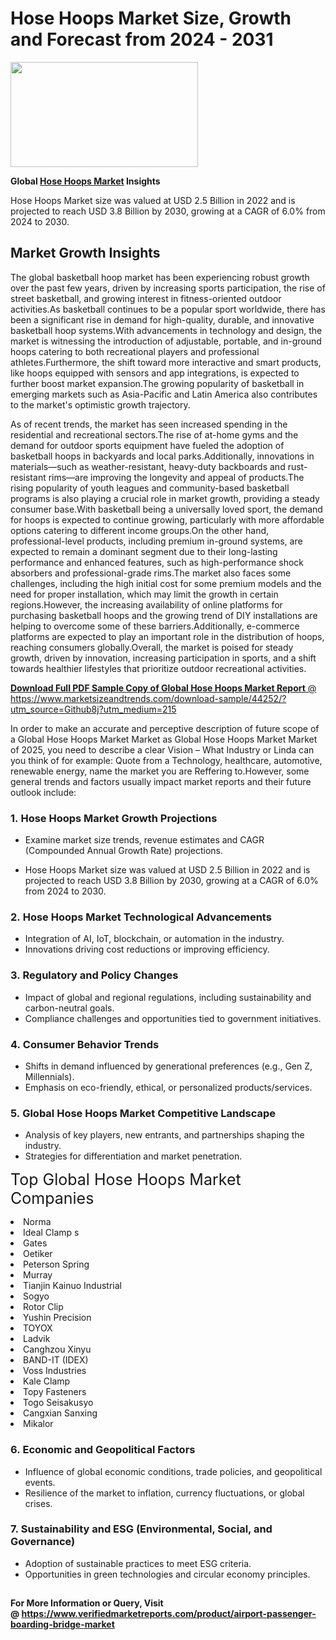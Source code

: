 <H1>Hose Hoops Market Size, Growth and Forecast from 2024 - 2031</H1><img class="aligncenter size-medium wp-image-584254" src="https://thirdeyenews.in/wp-content/uploads/2024/09/Global-Market-Research-300x168.jpeg" alt="" width="300" height="168" /><p><strong>Global&nbsp;<a href="https://www.marketsizeandtrends.com/download-sample/44252/?utm_source=Github8j?utm_medium=215">Hose Hoops Market</a> Insights</strong></p><p>Hose Hoops Market size was valued at USD 2.5 Billion in 2022 and is projected to reach USD 3.8 Billion by 2030, growing at a CAGR of 6.0% from 2024 to 2030.</p><p><h2>Market Growth Insights</h2> <p>The global basketball hoop market has been experiencing robust growth over the past few years, driven by increasing sports participation, the rise of street basketball, and growing interest in fitness-oriented outdoor activities.As basketball continues to be a popular sport worldwide, there has been a significant rise in demand for high-quality, durable, and innovative basketball hoop systems.With advancements in technology and design, the market is witnessing the introduction of adjustable, portable, and in-ground hoops catering to both recreational players and professional athletes.Furthermore, the shift toward more interactive and smart products, like hoops equipped with sensors and app integrations, is expected to further boost market expansion.The growing popularity of basketball in emerging markets such as Asia-Pacific and Latin America also contributes to the market's optimistic growth trajectory.<a href="#"></a></p> <p>As of recent trends, the market has seen increased spending in the residential and recreational sectors.The rise of at-home gyms and the demand for outdoor sports equipment have fueled the adoption of basketball hoops in backyards and local parks.Additionally, innovations in materials—such as weather-resistant, heavy-duty backboards and rust-resistant rims—are improving the longevity and appeal of products.The rising popularity of youth leagues and community-based basketball programs is also playing a crucial role in market growth, providing a steady consumer base.With basketball being a universally loved sport, the demand for hoops is expected to continue growing, particularly with more affordable options catering to different income groups.On the other hand, professional-level products, including premium in-ground systems, are expected to remain a dominant segment due to their long-lasting performance and enhanced features, such as high-performance shock absorbers and professional-grade rims.The market also faces some challenges, including the high initial cost for some premium models and the need for proper installation, which may limit the growth in certain regions.However, the increasing availability of online platforms for purchasing basketball hoops and the growing trend of DIY installations are helping to overcome some of these barriers.Additionally, e-commerce platforms are expected to play an important role in the distribution of hoops, reaching consumers globally.Overall, the market is poised for steady growth, driven by innovation, increasing participation in sports, and a shift towards healthier lifestyles that prioritize outdoor recreational activities.<a href="#"></p><p><span class=""><strong>Download Full PDF Sample Copy of Global Hose Hoops Market Report</strong> @ <a href="https://www.marketsizeandtrends.com/download-sample/44252/?utm_source=Github8j?utm_medium=215" target="_blank">https://www.marketsizeandtrends.com/download-sample/44252/?utm_source=Github8j?utm_medium=215</a></span></p><p>In order to make an accurate and perceptive description of future scope of a Global&nbsp;Hose Hoops Market Market as Global&nbsp;Hose Hoops Market Market of 2025, you need to describe a clear Vision &ndash; What Industry or Linda can you think of for example: Quote from a Technology, healthcare, automotive, renewable energy, name the market you are Reffering to.However, some general trends and factors usually impact market reports and their future outlook include:</p><h3>1.&nbsp;<strong>Hose Hoops Market Growth Projections</strong></h3><ul><li>Examine market size trends, revenue estimates and CAGR (Compounded Annual Growth Rate) projections.</li><li><p>Hose Hoops Market size was valued at USD 2.5 Billion in 2022 and is projected to reach USD 3.8 Billion by 2030, growing at a CAGR of 6.0% from 2024 to 2030.</p></li></ul><h3>2.&nbsp;<strong>Hose Hoops Market Technological Advancements</strong></h3><ul><li>Integration of AI, IoT, blockchain, or automation in the industry.</li><li>Innovations driving cost reductions or improving efficiency.</li></ul><h3>3.&nbsp;<strong>Regulatory and Policy Changes</strong></h3><ul><li>Impact of global and regional regulations, including sustainability and carbon-neutral goals.</li><li>Compliance challenges and opportunities tied to government initiatives.</li></ul><h3>4.&nbsp;<strong>Consumer Behavior Trends</strong></h3><ul><li>Shifts in demand influenced by generational preferences (e.g., Gen Z, Millennials).</li><li>Emphasis on eco-friendly, ethical, or personalized products/services.</li></ul><h3>5.&nbsp;<strong>Global Hose Hoops Market Competitive Landscape</strong></h3><ul><li>Analysis of key players, new entrants, and partnerships shaping the industry.</li><li>Strategies for differentiation and market penetration.</li></ul><p data-pm-slice="1 1 []"><span style="color: inherit; font-family: inherit; font-size: 25px;">Top Global Hose Hoops Market Companies</span></p><div class="" data-test-id=""><p><li>Norma</li><li> Ideal Clamp s</li><li> Gates</li><li> Oetiker</li><li> Peterson Spring</li><li> Murray</li><li> Tianjin Kainuo Industrial</li><li> Sogyo</li><li> Rotor Clip</li><li> Yushin Precision</li><li> TOYOX</li><li> Ladvik</li><li> Canghzou Xinyu</li><li> BAND-IT (IDEX)</li><li> Voss Industries</li><li> Kale Clamp</li><li> Topy Fasteners</li><li> Togo Seisakusyo</li><li> Cangxian Sanxing</li><li> Mikalor</li></p></div><h3>6.&nbsp;<strong>Economic and Geopolitical Factors</strong></h3><ul><li>Influence of global economic conditions, trade policies, and geopolitical events.</li><li>Resilience of the market to inflation, currency fluctuations, or global crises.</li></ul><h3>7.&nbsp;<strong>Sustainability and ESG (Environmental, Social, and Governance)</strong></h3><ul><li>Adoption of sustainable practices to meet ESG criteria.</li><li>Opportunities in green technologies and circular economy principles.</li></ul><h2><strong style="font-size: 14px;">For More Information or Query, Visit @&nbsp;</strong><a style="background-color: #ffffff; font-size: 14px;" href="https://www.marketsizeandtrends.com/report/hose-hoops-market/" target="_blank">https://www.verifiedmarketreports.com/product/airport-passenger-boarding-bridge-market</a></h2>